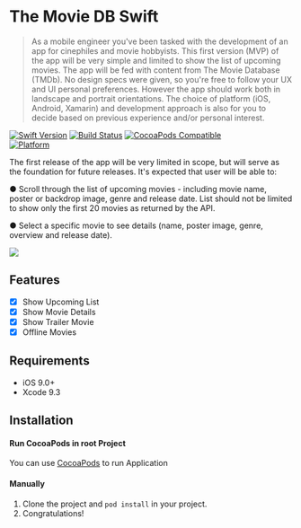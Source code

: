 # The Movie DB Swift
> As a mobile engineer you've been tasked with the development of an app for cinephiles and movie hobbyists. This first version (MVP) of the app will be very simple and limited to show the list of upcoming movies. The app will be fed with content from The Movie Database (TMDb). No design specs were given, so you're free to follow your UX and UI personal preferences. However the app should work both in landscape and portrait orientations. The choice of platform (iOS, Android, Xamarin) and development approach is also for you to decide based on previous experience and/or personal interest.

[![Swift Version][swift-image]][swift-url]
[![Build Status][travis-image]][travis-url]
[![CocoaPods Compatible](https://img.shields.io/cocoapods/v/EZSwiftExtensions.svg)](https://img.shields.io/cocoapods/v/LFAlertController.svg)  
[![Platform](https://img.shields.io/cocoapods/p/LFAlertController.svg?style=flat)](http://cocoapods.org/pods/LFAlertController)

The first release of the app will be very limited in scope, but will serve as the foundation for future releases. It's expected that user will be able to:

● Scroll through the list of upcoming movies - including movie name, poster or backdrop image, genre and release date. List should not be limited to show only 
the first 20 movies as returned by the API.

● Select a specific movie to see details (name, poster image, genre, overview and release date).


![](header.png)

## Features

- [x] Show Upcoming List
- [x] Show Movie Details
- [x] Show Trailer Movie
- [x] Offline Movies

## Requirements

- iOS 9.0+
- Xcode 9.3

## Installation

#### Run CocoaPods in root Project
You can use [CocoaPods](http://cocoapods.org/) to run Application
#### Manually
1. Clone the project and  ```pod install``` in your project.  
2. Congratulations!  


[swift-image]:https://img.shields.io/badge/swift-4.0-orange.svg
[swift-url]: https://swift.org/
[license-image]: https://img.shields.io/badge/License-MIT-blue.svg
[license-url]: LICENSE
[travis-image]: https://img.shields.io/travis/dbader/node-datadog-metrics/master.svg?style=flat-square
[travis-url]: https://travis-ci.org/dbader/node-datadog-metrics
[codebeat-image]: https://codebeat.co/badges/c19b47ea-2f9d-45df-8458-b2d952fe9dad
